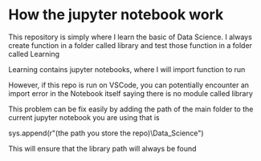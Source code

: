 # How the jupyter notebook work

This repository is simply where I learn the basic of Data Science. I always create function in a folder called library and test those function in a folder called Learning

Learning contains jupyter notebooks, where I will import function to run

However, if this repo is run on VSCode, you can potentially encounter an import error in the Notebook itself saying there is no module called library

This problem can be fix easily by adding the path of the main folder to the current jupyter notebook you are using that is

sys.append(r"(the path you store the repo)\Data_Science")

This will ensure that the library path will always be found